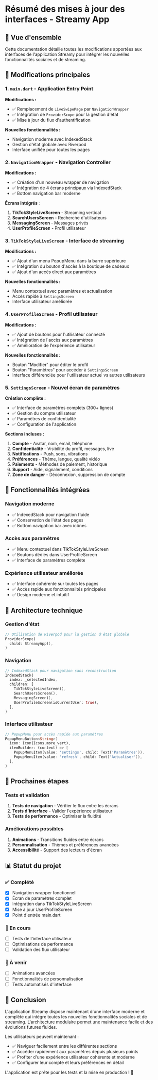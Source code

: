 # Résumé des mises à jour des interfaces - Streamy App

## 📱 Vue d'ensemble
Cette documentation détaille toutes les modifications apportées aux interfaces de l'application Streamy pour intégrer les nouvelles fonctionnalités sociales et de streaming.

## 🔄 Modifications principales

### 1. `main.dart` - Application Entry Point
**Modifications :**
- ✅ Remplacement de `LiveSwipePage` par `NavigationWrapper`
- ✅ Intégration de `ProviderScope` pour la gestion d'état
- ✅ Mise à jour du flux d'authentification

**Nouvelles fonctionnalités :**
- Navigation moderne avec IndexedStack
- Gestion d'état globale avec Riverpod
- Interface unifiée pour toutes les pages

### 2. `NavigationWrapper` - Navigation Controller
**Modifications :**
- ✅ Création d'un nouveau wrapper de navigation
- ✅ Intégration de 4 écrans principaux via IndexedStack
- ✅ Bottom navigation bar moderne

**Écrans intégrés :**
1. **TikTokStyleLiveScreen** - Streaming vertical
2. **SearchUsersScreen** - Recherche d'utilisateurs
3. **MessagingScreen** - Messages privés
4. **UserProfileScreen** - Profil utilisateur

### 3. `TikTokStyleLiveScreen` - Interface de streaming
**Modifications :**
- ✅ Ajout d'un menu PopupMenu dans la barre supérieure
- ✅ Intégration du bouton d'accès à la boutique de cadeaux
- ✅ Ajout d'un accès direct aux paramètres

**Nouvelles fonctionnalités :**
- Menu contextuel avec paramètres et actualisation
- Accès rapide à `SettingsScreen`
- Interface utilisateur améliorée

### 4. `UserProfileScreen` - Profil utilisateur
**Modifications :**
- ✅ Ajout de boutons pour l'utilisateur connecté
- ✅ Intégration de l'accès aux paramètres
- ✅ Amélioration de l'expérience utilisateur

**Nouvelles fonctionnalités :**
- Bouton "Modifier" pour éditer le profil
- Bouton "Paramètres" pour accéder à `SettingsScreen`
- Interface différenciée pour l'utilisateur actuel vs autres utilisateurs

### 5. `SettingsScreen` - Nouvel écran de paramètres
**Création complète :**
- ✅ Interface de paramètres complets (300+ lignes)
- ✅ Gestion du compte utilisateur
- ✅ Paramètres de confidentialité
- ✅ Configuration de l'application

**Sections incluses :**
1. **Compte** - Avatar, nom, email, téléphone
2. **Confidentialité** - Visibilité du profil, messages, live
3. **Notifications** - Push, sons, vibrations
4. **Préférences** - Thème, langue, qualité vidéo
5. **Paiements** - Méthodes de paiement, historique
6. **Support** - Aide, signalement, conditions
7. **Zone de danger** - Déconnexion, suppression de compte

## 🎯 Fonctionnalités intégrées

### Navigation moderne
- ✅ IndexedStack pour navigation fluide
- ✅ Conservation de l'état des pages
- ✅ Bottom navigation bar avec icônes

### Accès aux paramètres
- ✅ Menu contextuel dans TikTokStyleLiveScreen
- ✅ Boutons dédiés dans UserProfileScreen
- ✅ Interface de paramètres complète

### Expérience utilisateur améliorée
- ✅ Interface cohérente sur toutes les pages
- ✅ Accès rapide aux fonctionnalités principales
- ✅ Design moderne et intuitif

## 🔧 Architecture technique

### Gestion d'état
```dart
// Utilisation de Riverpod pour la gestion d'état globale
ProviderScope(
  child: StreamyApp(),
)
```

### Navigation
```dart
// IndexedStack pour navigation sans reconstruction
IndexedStack(
  index: _selectedIndex,
  children: [
    TikTokStyleLiveScreen(),
    SearchUsersScreen(),
    MessagingScreen(), 
    UserProfileScreen(isCurrentUser: true),
  ],
)
```

### Interface utilisateur
```dart
// PopupMenu pour accès rapide aux paramètres
PopupMenuButton<String>(
  icon: Icon(Icons.more_vert),
  itemBuilder: (context) => [
    PopupMenuItem(value: 'settings', child: Text('Paramètres')),
    PopupMenuItem(value: 'refresh', child: Text('Actualiser')),
  ],
)
```

## 🚀 Prochaines étapes

### Tests et validation
1. **Tests de navigation** - Vérifier le flux entre les écrans
2. **Tests d'interface** - Valider l'expérience utilisateur
3. **Tests de performance** - Optimiser la fluidité

### Améliorations possibles
1. **Animations** - Transitions fluides entre écrans
2. **Personnalisation** - Thèmes et préférences avancées
3. **Accessibilité** - Support des lecteurs d'écran

## 📊 Statut du projet

### ✅ Complété
- [x] Navigation wrapper fonctionnel
- [x] Écran de paramètres complet
- [x] Intégration dans TikTokStyleLiveScreen
- [x] Mise à jour UserProfileScreen
- [x] Point d'entrée main.dart

### 🔄 En cours
- [ ] Tests de l'interface utilisateur
- [ ] Optimisations de performance
- [ ] Validation des flux utilisateur

### 📅 À venir
- [ ] Animations avancées
- [ ] Fonctionnalités de personnalisation
- [ ] Tests automatisés d'interface

## 🎉 Conclusion

L'application Streamy dispose maintenant d'une interface moderne et complète qui intègre toutes les nouvelles fonctionnalités sociales et de streaming. L'architecture modulaire permet une maintenance facile et des évolutions futures fluides.

Les utilisateurs peuvent maintenant :
- ✅ Naviguer facilement entre les différentes sections
- ✅ Accéder rapidement aux paramètres depuis plusieurs points
- ✅ Profiter d'une expérience utilisateur cohérente et moderne
- ✅ Configurer leur compte et leurs préférences en détail

L'application est prête pour les tests et la mise en production ! 🚀
